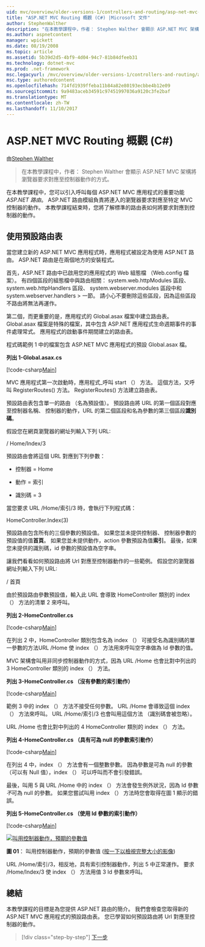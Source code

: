 ```yaml
---
uid: mvc/overview/older-versions-1/controllers-and-routing/asp-net-mvc-routing-overview-cs
title: "ASP.NET MVC Routing 概觀 (C#) |Microsoft 文件"
author: StephenWalther
description: "在本教學課程中，作者： Stephen Walther 會顯示 ASP.NET MVC 架構將瀏覽器要求對應至控制器動作的方式。"
ms.author: aspnetcontent
manager: wpickett
ms.date: 08/19/2008
ms.topic: article
ms.assetid: 5b39d2d5-4bf9-4d04-94c7-81b84dfeeb31
ms.technology: dotnet-mvc
ms.prod: .net-framework
msc.legacyurl: /mvc/overview/older-versions-1/controllers-and-routing/asp-net-mvc-routing-overview-cs
msc.type: authoredcontent
ms.openlocfilehash: 714fd1939ffeba11b84a82e80193ecbbe4b12e09
ms.sourcegitcommit: 9a9483aceb34591c97451997036a9120c3fe2baf
ms.translationtype: MT
ms.contentlocale: zh-TW
ms.lasthandoff: 11/10/2017
---
```

<a name="aspnet-mvc-routing-overview-c"></a>ASP.NET MVC Routing 概觀 (C#)
====================
由[Stephen Walther](https://github.com/StephenWalther)

> 在本教學課程中，作者： Stephen Walther 會顯示 ASP.NET MVC 架構將瀏覽器要求對應至控制器動作的方式。


在本教學課程中，您可以引入呼叫每個 ASP.NET MVC 應用程式的重要功能*ASP.NET 路由*。 ASP.NET 路由模組負責將連入的瀏覽器要求對應至特定 MVC 控制器的動作。 本教學課程結束時，您將了解標準的路由表如何將要求對應到控制器的動作。

## <a name="using-the-default-route-table"></a>使用預設路由表

當您建立新的 ASP.NET MVC 應用程式時，應用程式被設定為使用 ASP.NET 路由。 ASP.NET 路由是在兩個地方的安裝程式。

首先，ASP.NET 路由中已啟用您的應用程式的 Web 組態檔 （Web.config 檔案）。 有四個區段的組態檔中與路由相關： system.web.httpModules 區段、 system.web.httpHandlers 區段、 system.webserver.modules 區段中和 system.webserver.handlers > 一節。 請小心不要刪除這些區段，因為這些區段不路由將無法再運作。

第二個，而更重要的是，應用程式的 Global.asax 檔案中建立路由表。 Global.asax 檔案是特殊的檔案，其中包含 ASP.NET 應用程式生命週期事件的事件處理常式。 應用程式的啟動事件期間建立的路由表。

程式碼範例 1 中的檔案包含 ASP.NET MVC 應用程式的預設 Global.asax 檔。

**列出 1-Global.asax.cs**

[!code-csharp[Main](asp-net-mvc-routing-overview-cs/samples/sample1.cs)]

MVC 應用程式第一次啟動時，應用程式\_呼叫 start （） 方法。 這個方法，又呼叫 RegisterRoutes() 方法。 RegisterRoutes() 方法建立路由表。

預設路由表包含單一的路由 （名為預設值）。 預設路由將 URL 的第一個區段對應至控制器名稱、 控制器的動作，URL 的第二個區段和名為參數的第三個區段**識別碼**。

假設您在網頁瀏覽器的網址列輸入下列 URL:

/ Home/Index/3

預設路由會將這個 URL 對應到下列參數：

- 控制器 = Home

- 動作 = 索引

- 識別碼 = 3

當您要求 URL /Home/索引/3 時，會執行下列程式碼：

HomeController.Index(3)

預設路由包含所有的三個參數的預設值。 如果您並未提供控制器、 控制器參數的預設值的值**首頁**。 如果您並未提供動作，action 參數預設為值**索引**。 最後，如果您未提供的識別碼，id 參數的預設值為空字串。

讓我們看看如何預設路由將 Url 對應至控制器動作的一些範例。 假設您的瀏覽器網址列輸入下列 URL:

/ 首頁

由於預設路由參數預設值，輸入此 URL 會導致 HomeController 類別的 index （） 方法的清單 2 來呼叫。

**列出 2-HomeController.cs**

[!code-csharp[Main](asp-net-mvc-routing-overview-cs/samples/sample2.cs)]

在列出 2 中，HomeController 類別包含名為 index （） 可接受名為識別碼的單一參數的方法URL /Home 使 index （） 方法用來呼叫空字串做為 Id 參數的值。

MVC 架構會叫用非同步控制器動作的方式，因為 URL /Home 也會比對中列出的 3 HomeController 類別的 index （） 方法。

**列出 3-HomeController.cs （沒有參數的索引動作）**

[!code-csharp[Main](asp-net-mvc-routing-overview-cs/samples/sample3.cs)]

範例 3 中的 index （） 方法不接受任何參數。 URL /Home 會導致這個 index （） 方法來呼叫。 URL /Home/索引/3 也會叫用這個方法 （識別碼會被忽略）。

URL /Home 也會比對中列出的 4 HomeController 類別的 index （） 方法。

**列出 4-HomeController.cs （具有可為 null 的參數索引動作）**

[!code-csharp[Main](asp-net-mvc-routing-overview-cs/samples/sample4.cs)]

在列出 4 中，index （） 方法會有一個整數參數。 因為參數是可為 null 的參數 （可以有 Null 值），index （） 可以呼叫而不會引發錯誤。

最後，叫用 5 與 URL /Home 中的 index （） 方法會發生例外狀況，因為 Id 參數*不*可為 null 的參數。 如果您嘗試叫用 index （） 方法時您會取得在圖 1 顯示的錯誤。

**列出 5-HomeController.cs （使用 Id 參數的索引動作）**

[!code-csharp[Main](asp-net-mvc-routing-overview-cs/samples/sample5.cs)]


[![叫用控制器動作，預期的參數值](asp-net-mvc-routing-overview-cs/_static/image1.jpg)](asp-net-mvc-routing-overview-cs/_static/image1.png)

**圖 01**： 叫用控制器動作，預期的參數值 ([按一下以檢視完整大小的影像](asp-net-mvc-routing-overview-cs/_static/image2.png))


URL /Home/索引/3，相反地，具有索引控制器動作，列出 5 中正常運作。 要求 /Home/Index/3 使 index （） 方法用值 3 Id 參數來呼叫。

## <a name="summary"></a>總結

本教學課程的目標是為您提供 ASP.NET 路由的簡介。 我們會檢查您取得新的 ASP.NET MVC 應用程式的預設路由表。 您已學習如何預設路由將 Url 對應至控制器的動作。

>[!div class="step-by-step"]
[下一步](understanding-action-filters-cs.md)
